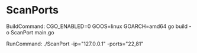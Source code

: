 # ScanPorts



BuildCommand:  CGO_ENABLED=0  GOOS=linux  GOARCH=amd64  go build -o ScanPort  main.go

RunCommand:  ./ScanPort -ip="127.0.0.1" -ports="22,81"
